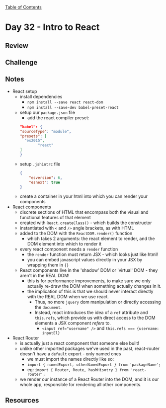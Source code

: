 [Table of Contents](/README.md)

# Day 32 - Intro to React

## Review

## Challenge

## Notes
- React setup
	- install dependencies
		- `npm install --save react react-dom`
		- `npm install --save-dev babel-preset-react`
	- setup our `package.json` file
		- add the react compiler preset:
		```json
		"babel": {
	    "sourceType": "module",
	    "presets": [
	      "es2015",
				"react"
	    ]
	  }
		```
	- setup `.jshintrc` file
		```json
		{
			"esversion": 6,
			"esnext": true
		}
		```
	- create a container in your html into which you can render your components
- React components
	- discrete sections of HTML that encompass both the visual and functional features of that element
	- created with `React.createClass()` - which builds the constructor
	- instantiated with `<` and `/>` angle brackets, as with HTML
	- added to the DOM with the `ReactDOM.render()` function
		- which takes 2 arguments: the react element to render, and the DOM element into which to render it
	- every react component needs a `render` function
		- the `render` function must return JSX - which looks just like html!
		- you can embed javascript values directly in your JSX by wrapping them in `{}`
	- React components live in the 'shadow' DOM or 'virtual' DOM - they aren't in the REAL DOM!
		- this is for performance improvements, to make sure we only actually re-draw the DOM when something actually changes in it.
		- the implication of this is that we should never interact directly with the REAL DOM when we use react.
			-	Thus, no more `jquery` dom manipulation or directly accessing the `document`.
			- Instead, react introduces the idea of a `ref` attribute and `this.refs`, which provide us with direct access to the DOM elements a JSX component _refers_ to.
				- `<input ref="username" />` and `this.refs === {username: inputEl}`
- React Router
	- is actually just a react component that someone else built!
	- unlike other imported packages we've used in the past, react-router doesn't have a `default` export - only named ones
		- we must import the names directly like so:
		- `import { namedExport, otherNamedExport } from 'packageName';`
		- eg: `import { Router, Route, hashHisotry } from 'react-router';`
	- we render our instance of a React Router into the DOM, and it is our whole app, responsible for rendering all other components.

## Resources
